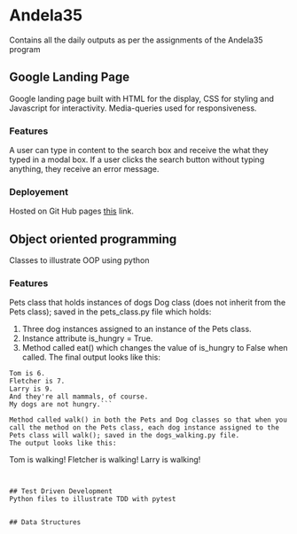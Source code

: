 # Andela35
Contains all the daily outputs as per the assignments of the Andela35 program

## Google Landing Page
Google landing page built with HTML for the display, CSS for styling and Javascript for interactivity. Media-queries used for responsiveness.

### Features
A user can type in content to the search box and receive the what they typed in a modal box.
If a user clicks the search button without typing anything, they receive an error message.

### Deployement
Hosted on Git Hub pages [this](https://dxania.github.io/Andela35/Google_UI/) link.

## Object oriented programming
Classes to illustrate OOP using python

### Features
Pets class that holds instances of dogs
Dog class (does not inherit from the Pets class); saved in the pets_class.py file which holds:
1. Three dog instances assigned to an instance of the Pets class. 
2. Instance attribute is_hungry = True. 
3. Method called eat() which changes the value of is_hungry to False when called. 
The final output looks like this:
```I have 3 dogs. 
Tom is 6. 
Fletcher is 7. 
Larry is 9. 
And they're all mammals, of course. 
My dogs are not hungry.```

Method called walk() in both the Pets and Dog classes so that when you call the method on the Pets class, each dog instance assigned to the Pets class will walk(); saved in the dogs_walking.py file. 
The output looks like this:
```
Tom is walking!
Fletcher is walking!
Larry is walking!
```


## Test Driven Development
Python files to illustrate TDD with pytest


## Data Structures